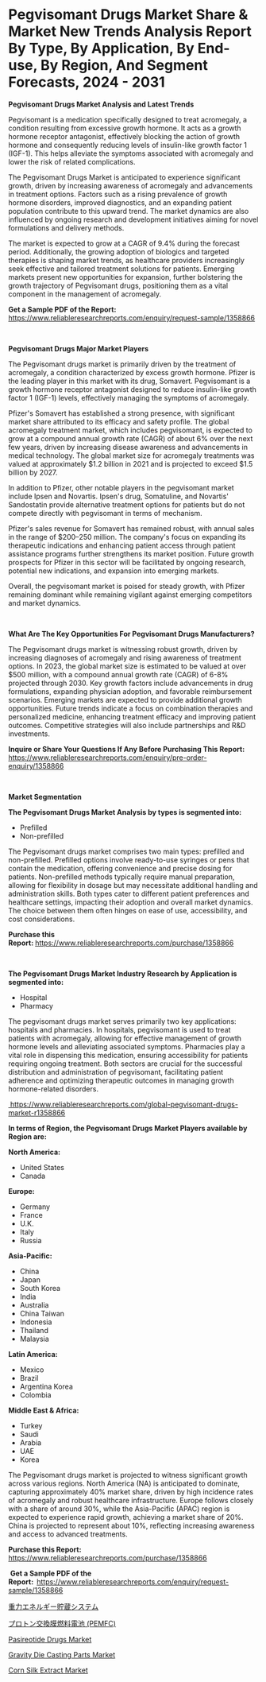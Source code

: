 <p><h1>Pegvisomant Drugs Market Share & Market New Trends Analysis Report By Type, By Application, By End-use, By Region, And Segment Forecasts, 2024 - 2031</h1></p><p><strong>Pegvisomant Drugs Market Analysis and Latest Trends</strong></p>
<p><p>Pegvisomant is a medication specifically designed to treat acromegaly, a condition resulting from excessive growth hormone. It acts as a growth hormone receptor antagonist, effectively blocking the action of growth hormone and consequently reducing levels of insulin-like growth factor 1 (IGF-1). This helps alleviate the symptoms associated with acromegaly and lower the risk of related complications.</p><p>The Pegvisomant Drugs Market is anticipated to experience significant growth, driven by increasing awareness of acromegaly and advancements in treatment options. Factors such as a rising prevalence of growth hormone disorders, improved diagnostics, and an expanding patient population contribute to this upward trend. The market dynamics are also influenced by ongoing research and development initiatives aiming for novel formulations and delivery methods.</p><p>The market is expected to grow at a CAGR of 9.4% during the forecast period. Additionally, the growing adoption of biologics and targeted therapies is shaping market trends, as healthcare providers increasingly seek effective and tailored treatment solutions for patients. Emerging markets present new opportunities for expansion, further bolstering the growth trajectory of Pegvisomant drugs, positioning them as a vital component in the management of acromegaly.</p></p>
<p><strong>Get a Sample PDF of the Report:&nbsp;</strong> <a href="https://www.reliableresearchreports.com/enquiry/request-sample/1358866">https://www.reliableresearchreports.com/enquiry/request-sample/1358866</a></p>
<p>&nbsp;</p>
<p><strong>Pegvisomant Drugs Major Market Players</strong></p>
<p><p>The Pegvisomant drugs market is primarily driven by the treatment of acromegaly, a condition characterized by excess growth hormone. Pfizer is the leading player in this market with its drug, Somavert. Pegvisomant is a growth hormone receptor antagonist designed to reduce insulin-like growth factor 1 (IGF-1) levels, effectively managing the symptoms of acromegaly.</p><p>Pfizer's Somavert has established a strong presence, with significant market share attributed to its efficacy and safety profile. The global acromegaly treatment market, which includes pegvisomant, is expected to grow at a compound annual growth rate (CAGR) of about 6% over the next few years, driven by increasing disease awareness and advancements in medical technology. The global market size for acromegaly treatments was valued at approximately $1.2 billion in 2021 and is projected to exceed $1.5 billion by 2027.</p><p>In addition to Pfizer, other notable players in the pegvisomant market include Ipsen and Novartis. Ipsen's drug, Somatuline, and Novartis' Sandostatin provide alternative treatment options for patients but do not compete directly with pegvisomant in terms of mechanism.</p><p>Pfizer's sales revenue for Somavert has remained robust, with annual sales in the range of $200–250 million. The company's focus on expanding its therapeutic indications and enhancing patient access through patient assistance programs further strengthens its market position. Future growth prospects for Pfizer in this sector will be facilitated by ongoing research, potential new indications, and expansion into emerging markets.</p><p>Overall, the pegvisomant market is poised for steady growth, with Pfizer remaining dominant while remaining vigilant against emerging competitors and market dynamics.</p></p>
<p>&nbsp;</p>
<p><strong>What Are The Key Opportunities For Pegvisomant Drugs Manufacturers?</strong></p>
<p><p>The Pegvisomant drugs market is witnessing robust growth, driven by increasing diagnoses of acromegaly and rising awareness of treatment options. In 2023, the global market size is estimated to be valued at over $500 million, with a compound annual growth rate (CAGR) of 6-8% projected through 2030. Key growth factors include advancements in drug formulations, expanding physician adoption, and favorable reimbursement scenarios. Emerging markets are expected to provide additional growth opportunities. Future trends indicate a focus on combination therapies and personalized medicine, enhancing treatment efficacy and improving patient outcomes. Competitive strategies will also include partnerships and R&D investments.</p></p>
<p><strong>Inquire or Share Your Questions If Any Before Purchasing This Report:</strong> <a href="https://www.reliableresearchreports.com/enquiry/pre-order-enquiry/1358866">https://www.reliableresearchreports.com/enquiry/pre-order-enquiry/1358866</a></p>
<p>&nbsp;</p>
<p><strong>Market Segmentation</strong></p>
<p><strong>The Pegvisomant Drugs Market Analysis by types is segmented into:</strong></p>
<p><ul><li>Prefilled</li><li>Non-prefilled</li></ul></p>
<p><p>The Pegvisomant drugs market comprises two main types: prefilled and non-prefilled. Prefilled options involve ready-to-use syringes or pens that contain the medication, offering convenience and precise dosing for patients. Non-prefilled methods typically require manual preparation, allowing for flexibility in dosage but may necessitate additional handling and administration skills. Both types cater to different patient preferences and healthcare settings, impacting their adoption and overall market dynamics. The choice between them often hinges on ease of use, accessibility, and cost considerations.</p></p>
<p><strong>Purchase this Report:&nbsp;</strong><a href="https://www.reliableresearchreports.com/purchase/1358866">https://www.reliableresearchreports.com/purchase/1358866</a></p>
<p>&nbsp;</p>
<p><strong>The Pegvisomant Drugs Market Industry Research by Application is segmented into:</strong></p>
<p><ul><li>Hospital</li><li>Pharmacy</li></ul></p>
<p><p>The pegvisomant drugs market serves primarily two key applications: hospitals and pharmacies. In hospitals, pegvisomant is used to treat patients with acromegaly, allowing for effective management of growth hormone levels and alleviating associated symptoms. Pharmacies play a vital role in dispensing this medication, ensuring accessibility for patients requiring ongoing treatment. Both sectors are crucial for the successful distribution and administration of pegvisomant, facilitating patient adherence and optimizing therapeutic outcomes in managing growth hormone-related disorders.</p></p>
<p><a href="https://www.reliableresearchreports.com/global-pegvisomant-drugs-market-r1358866">&nbsp;https://www.reliableresearchreports.com/global-pegvisomant-drugs-market-r1358866</a></p>
<p><strong>In terms of Region, the Pegvisomant Drugs Market Players available by Region are:</strong></p>
<p>
    <p> <strong> North America: </strong>
        <ul>
            <li>United States</li>
            <li>Canada</li>
        </ul>
        </p> 
    <p> <strong> Europe: </strong>
        <ul>
            <li>Germany</li>
            <li>France</li>
            <li>U.K.</li>
            <li>Italy</li>
            <li>Russia</li>
        </ul>
        </p> 
    <p> <strong> Asia-Pacific: </strong>
        <ul>
            <li>China</li>
            <li>Japan</li>
            <li>South Korea</li>
            <li>India</li>
            <li>Australia</li>
            <li>China Taiwan</li>
            <li>Indonesia</li>
            <li>Thailand</li>
            <li>Malaysia</li>
        </ul>
        </p> 
    <p> <strong> Latin America: </strong>
        <ul>
            <li>Mexico</li>
            <li>Brazil</li>
            <li>Argentina Korea</li>
            <li>Colombia</li>
        </ul>
        </p> 
    <p> <strong> Middle East & Africa: </strong>
        <ul>
            <li>Turkey</li>
            <li>Saudi</li>
            <li>Arabia</li>
            <li>UAE</li>
            <li>Korea</li>
        </ul>
    </p>
    </p>
<p><p>The Pegvisomant drugs market is projected to witness significant growth across various regions. North America (NA) is anticipated to dominate, capturing approximately 40% market share, driven by high incidence rates of acromegaly and robust healthcare infrastructure. Europe follows closely with a share of around 30%, while the Asia-Pacific (APAC) region is expected to experience rapid growth, achieving a market share of 20%. China is projected to represent about 10%, reflecting increasing awareness and access to advanced treatments.</p></p>
<p><strong>Purchase this Report: </strong><a href="https://www.reliableresearchreports.com/purchase/1358866">https://www.reliableresearchreports.com/purchase/1358866</a></p>
<p>&nbsp;<strong>Get a Sample PDF of the Report:&nbsp;&nbsp;</strong><a href="https://www.reliableresearchreports.com/enquiry/request-sample/1358866">https://www.reliableresearchreports.com/enquiry/request-sample/1358866</a></p>
<p><strong></strong></p>
<p><p><a href="https://medium.com/@amayrani15moore/gravity-energy-storage-system-market-%E3%81%AE%E3%82%B0%E3%83%AD%E3%83%BC%E3%83%90%E3%83%AB%E5%B8%82%E5%A0%B4%E6%A6%82%E8%A6%81%E3%81%AF-%E4%B8%96%E7%95%8C%E3%81%8A%E3%82%88%E3%81%B3%E4%B8%BB%E8%A6%81%E5%B8%82%E5%A0%B4%E3%81%AB%E3%81%8A%E3%81%91%E3%82%8B%E6%A5%AD%E7%95%8C%E3%81%AB%E5%BD%B1%E9%9F%BF%E3%82%92%E4%B8%8E%E3%81%88%E3%82%8B%E4%B8%BB%E8%A6%81%E3%81%AA%E3%83%88%E3%83%AC%E3%83%B3%E3%83%89%E3%81%AB%E3%81%A4%E3%81%84%E3%81%A6-%E7%8B%AC%E8%87%AA%E3%81%AE%E8%A6%96%E7%82%B9%E3%82%92%E6%8F%90%E4%BE%9B%E3%81%97%E3%81%BE%E3%81%99-7d0bb9fd9884">重力エネルギー貯蔵システム</a></p><p><a href="https://medium.com/@amayrani15moore/%E3%83%97%E3%83%AD%E3%83%88%E3%83%B3%E4%BA%A4%E6%8F%9B%E8%86%9C%E7%87%83%E6%96%99%E9%9B%BB%E6%B1%A0-pemfc-%E5%B8%82%E5%A0%B4%E8%AA%BF%E6%9F%BB%E3%81%8A%E3%82%88%E3%81%B3%E7%94%A3%E6%A5%AD%E3%81%AE%E9%80%B2%E5%8C%96-2031%E5%B9%B4%E3%81%BE%E3%81%A7%E3%81%AE%E4%BA%88%E6%B8%AC-91cbff00b3c4">プロトン交換膜燃料電池 (PEMFC)</a></p><p><a href="https://github.com/DianaWilson796/Market-Research-Report-List-1/blob/main/pasireotide-drugs-market.md">Pasireotide Drugs Market</a></p><p><a href="https://issuu.com/reportprime-2/docs/gravity-die-casting-parts-market-si_1af80f25cde881">Gravity Die Casting Parts Market</a></p><p><a href="https://www.linkedin.com/pulse/emerging-opportunities-challenges-global-corn-silk-extract-3g9be?trackingId=smT7v0NjSP6lkvg6L0YMVg%3D%3D">Corn Silk Extract Market</a></p></p>